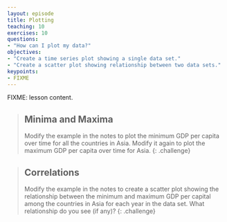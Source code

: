 ```yaml
---
layout: episode
title: Plotting
teaching: 10
exercises: 10
questions:
- "How can I plot my data?"
objectives:
- "Create a time series plot showing a single data set."
- "Create a scatter plot showing relationship between two data sets."
keypoints:
- FIXME
---
```

FIXME: lesson content.

> ## Minima and Maxima
> 
> Modify the example in the notes to plot the minimum GDP per capita over time
> for all the countries in Asia.
> Modify it again to plot the maximum GDP per capita over time for Asia.
{: .challenge}

> ## Correlations
> 
> Modify the example in the notes to create a scatter plot showing
> the relationship between the minimum and maximum GDP per capital
> among the countries in Asia
> for each year in the data set.
> What relationship do you see (if any)?
{: .challenge}
